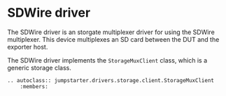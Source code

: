 # SDWire driver

The SDWire driver is an storgate multiplexer driver for using the SDWire
multiplexer. This device multiplexes an SD card between the DUT and the
exporter host.

The SDWire driver implements the `StorageMuxClient` class, which is a generic
storage class.

```{eval-rst}
.. autoclass:: jumpstarter.drivers.storage.client.StorageMuxClient
    :members:
```
